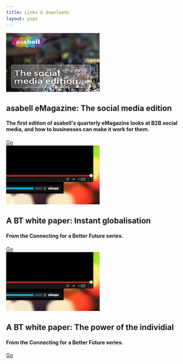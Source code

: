 ```yaml
---
title: Links & downloads
layout: page
---
```


<div class="download-item">
	<img src="/img/downloads/emag1.jpg" alt="eMagazine">
	<div class="download-details">
		<h2>asabell eMagazine: The social media edition</h2>
		<h4>The first edition of asabell's quarterly eMagazine looks at B2B social media, and how to businesses can make it work for them.</h4>
		<a href="//asabell.co.uk/emag/dec/#/2"  target="_blank">Go</a>
	</div>
</div>
<div class="download-item">
	<img src="/img/downloads/fluidvids.jpg" alt="FluidVids">
	<div class="download-details">
		<h2>A BT white paper: Instant globalisation</h2>
		<h4>From the Connecting for a Better Future series.</h4>
		<a href="//cwgm.co.uk/pdfs/instant_globalisation.pdf"  target="_blank">Go</a>
	</div>
</div>
<div class="download-item">
	<img src="/img/downloads/fluidvids.jpg" alt="FluidVids">
	<div class="download-details">
		<h2>A BT white paper: The power of the individial</h2>
		<h4>From the Connecting for a Better Future series.</h4>
		<a href="//cwgm.co.uk/pdfs/cwgm_the_power_of_the_individual.pdf"  target="_blank">Go</a>
	</div>
</div>
